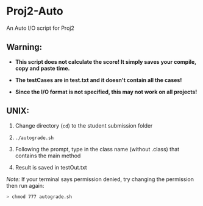 # Proj2-Auto
An Auto I/O script for Proj2

## Warning:

- **This script does not calculate the score! It simply saves your compile, copy and paste time.**

- **The testCases are in test.txt and it doesn't contain all the cases!**

- **Since the I/O format is not specified, this may not work on all projects!**

## UNIX:
1. Change directory (`cd`) to the student submission folder

2. `./autograde.sh`

3. Following the prompt, type in the class name (without .class) that contains the main method

4. Result is saved in testOut.txt

*Note:* If your terminal says permission denied, try changing the permission then run again:
```bash
> chmod 777 autograde.sh
```
